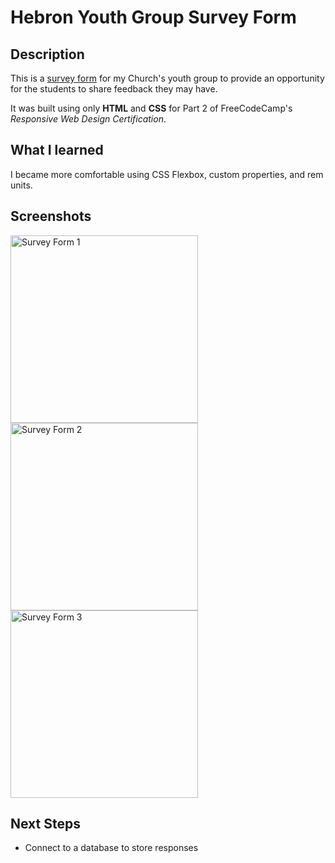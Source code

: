 
# Hebron Youth Group Survey Form

## Description

This is a [survey form](https://woojinv.github.io/FCC-Survey-Form/) for my Church's youth group to provide an opportunity for the students to share feedback they may have. 

It was built using only **HTML** and **CSS** for Part 2 of FreeCodeCamp's *Responsive Web Design Certification*. 


## What I learned

I became more comfortable using CSS Flexbox, custom properties, and rem units.

## Screenshots

<img src="https://i.imgur.com/jfa51E5.png" alt="Survey Form 1" width="300"> <img src="https://i.imgur.com/pZ8Inoo.png" alt="Survey Form 2" width="300"> <img src="https://i.imgur.com/whVh5rr.png" alt="Survey Form 3" width="300">


## Next Steps

- Connect to a database to store responses
